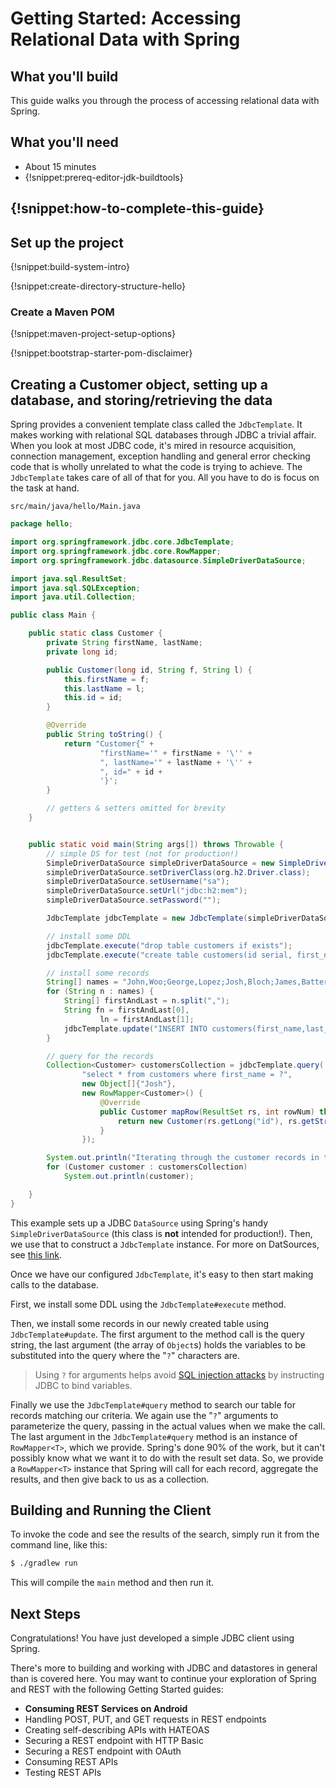 # Getting Started: Accessing Relational Data with Spring

What you'll build
-----------------

This guide walks you through the process of accessing relational data with Spring.

What you'll need
----------------

- About 15 minutes
 - {!snippet:prereq-editor-jdk-buildtools}

## {!snippet:how-to-complete-this-guide}

<a name="scratch"></a>
Set up the project
------------------

{!snippet:build-system-intro}

{!snippet:create-directory-structure-hello}

### Create a Maven POM

{!snippet:maven-project-setup-options}

{!snippet:bootstrap-starter-pom-disclaimer}

<a name="initial"></a>
Creating a Customer object, setting up a database, and storing/retrieving the data
----------------------------------------------------------------------------------

Spring provides a convenient template class called the `JdbcTemplate`. It makes working with relational SQL databases through JDBC a trivial affair. When you look at most JDBC code, it's mired in resource acquisition, connection management, exception handling and general error checking code that is wholly unrelated to what the code is trying to achieve. The `JdbcTemplate` takes care of all of that for you. All you have to do is focus on the task at hand.

`src/main/java/hello/Main.java`
```java
package hello;

import org.springframework.jdbc.core.JdbcTemplate;
import org.springframework.jdbc.core.RowMapper;
import org.springframework.jdbc.datasource.SimpleDriverDataSource;

import java.sql.ResultSet;
import java.sql.SQLException;
import java.util.Collection;

public class Main {

    public static class Customer {
        private String firstName, lastName;
        private long id;

        public Customer(long id, String f, String l) {
            this.firstName = f;
            this.lastName = l;
            this.id = id;
        }

        @Override
        public String toString() {
            return "Customer{" +
                    "firstName='" + firstName + '\'' +
                    ", lastName='" + lastName + '\'' +
                    ", id=" + id +
                    '}';
        }

        // getters & setters omitted for brevity
    }


    public static void main(String args[]) throws Throwable {
        // simple DS for test (not for production!)
        SimpleDriverDataSource simpleDriverDataSource = new SimpleDriverDataSource();
        simpleDriverDataSource.setDriverClass(org.h2.Driver.class);
        simpleDriverDataSource.setUsername("sa");
        simpleDriverDataSource.setUrl("jdbc:h2:mem");
        simpleDriverDataSource.setPassword("");

        JdbcTemplate jdbcTemplate = new JdbcTemplate(simpleDriverDataSource);

        // install some DDL
        jdbcTemplate.execute("drop table customers if exists");
        jdbcTemplate.execute("create table customers(id serial, first_name varchar(255), last_name varchar(255))");

        // install some records
        String[] names = "John,Woo;George,Lopez;Josh,Bloch;James,Batters".split(";");
        for (String n : names) {
            String[] firstAndLast = n.split(",");
            String fn = firstAndLast[0],
                    ln = firstAndLast[1];
            jdbcTemplate.update("INSERT INTO customers(first_name,last_name) values(?,?)", new Object[]{fn, ln});
        }

        // query for the records
        Collection<Customer> customersCollection = jdbcTemplate.query(
                "select * from customers where first_name = ?",
                new Object[]{"Josh"},
                new RowMapper<Customer>() {
                    @Override
                    public Customer mapRow(ResultSet rs, int rowNum) throws SQLException {
                        return new Customer(rs.getLong("id"), rs.getString("first_name"), rs.getString("last_name"));
                    }
                });

        System.out.println("Iterating through the customer records in the DB where the first_name = 'Josh'");
        for (Customer customer : customersCollection)
            System.out.println(customer);

    }
}

```

This example sets up a JDBC `DataSource` using Spring's handy `SimpleDriverDataSource` (this class is **not** intended for production!). Then, we use that to construct a `JdbcTemplate` instance. For more on DatSources, see [this link]().

Once we have our configured `JdbcTemplate`, it's easy to then start making calls to the database. 

First, we install some DDL using the `JdbcTemplate#execute` method.

Then, we install some records in our newly created table using `JdbcTemplate#update`. The first argument to the method call is the query string, the last argument (the array of `Object`s) holds the variables to be substituted into the query where the "`?`" characters are.

> Using `?` for arguments helps avoid [SQL injection attacks](http://en.wikipedia.org/wiki/SQL_injection) by instructing JDBC to bind variables.

Finally we use the `JdbcTemplate#query` method to search our table for records matching our criteria. We again use the "`?`" arguments to parameterize the query, passing in the actual values when we make the call. The last argument in the `JdbcTemplate#query` method is an instance of `RowMapper<T>`, which we provide. Spring's done 90% of the work, but it can't possibly know what we want it to do with the result set data. So, we provide a `RowMapper<T>` instance that Spring will call for each record, aggregate the results, and then give back to us as a collection. 

Building and Running the Client
--------------------------------------
To invoke the code and see the results of the search, simply run it from the command line, like this:

```sh
$ ./gradlew run
```
	
This will compile the `main` method and then run it.


Next Steps
----------
Congratulations! You have just developed a simple JDBC client using Spring.  

There's more to building and working with JDBC and datastores in general than is covered here. You may want to continue your exploration of Spring and REST with the following Getting Started guides:

* **Consuming REST Services on Android**
* Handling POST, PUT, and GET requests in REST endpoints
* Creating self-describing APIs with HATEOAS
* Securing a REST endpoint with HTTP Basic
* Securing a REST endpoint with OAuth
* Consuming REST APIs
* Testing REST APIs



